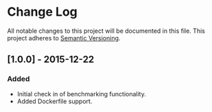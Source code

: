 # Change Log
All notable changes to this project will be documented in this file.
This project adheres to [Semantic Versioning](http://semver.org/).

## [1.0.0] - 2015-12-22
### Added
- Initial check in of benchmarking functionality.
- Added Dockerfile support.
